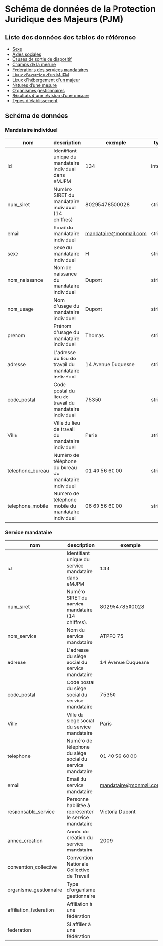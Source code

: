 # Schéma de données de la Protection Juridique des Majeurs (PJM)

## Liste des données des tables de référence

- [Sexe](./datas/sexe.csv)
- [Aides sociales](./datas/aide-sociale.csv)
- [Causes de sortie de dispositif](./datas/cause-sortie.csv)
- [Champs de la mesure](./datas/champs-mesure.csv)
- [Fédérations des services mandataires](./datas/federation-service.csv)
- [Lieux d'exercice d'un MJPM](./datas/lieu-exercice-mjpm.csv)
- [Lieux d'hébergement d'un majeur](./datas/lieu-hebergement-majeur.csv)
- [Natures d'une mesure](./datas/nature-mesure.csv)
- [Organismes gestionnaires](./datas/organisme-gestionnaire.csv)
- [Résultats d'une révision d'une mesure](./datas/resultat-revision-mesure.csv)
- [Types d'établissement](./datas/type-etablissement.csv)

## Schéma de données

### Mandataire individuel

|nom|description|exemple|type|contrainte|
|-|-|-|-|-|
|id|Identifiant unique du mandataire individuel dans eMJPM|134|integer|Obligatoire<br>undefined|
|num_siret|Numéro SIRET du mandataire individuel (14 chiffres)|80295478500028|string|Obligatoire<br>^\d{14}$|
|email|Email du mandataire individuel|mandataire@monmail.com|string|Obligatoire<br>undefined|
|sexe|Sexe du mandataire individuel|H|string|Obligatoire<br>undefined|
|nom_naissance|Nom de naissance du mandataire individuel|Dupont|string|Obligatoire<br>undefined|
|nom_usage|Nom d'usage du mandataire individuel|Dupont|string|Obligatoire<br>undefined|
|prenom|Prénom d'usage du mandataire individuel|Thomas|string|Obligatoire<br>undefined|
|adresse|L'adresse du lieu de travail du mandataire individuel|14 Avenue Duquesne|string|Obligatoire<br>undefined|
|code_postal|Code postal du lieu de travail du mandataire individuel|75350|string|Obligatoire<br>^\d{5}$|
|Ville|Ville du lieu de travail du mandataire individuel|Paris|string|Optionnel<br>undefined|
|telephone_bureau|Numéro de téléphone du bureau du mandataire individuel|01 40 56 60 00|string|Obligatoire<br>^\0d{1} d{2} d{2} d{2} d{2}$|
|telephone_mobile|Numéro de téléphone mobile du mandataire individuel|06 60 56 60 00|string|Optionnel<br>^\0d{1} d{2} d{2} d{2} d{2}$|

### Service mandataire

|nom|description|exemple|type|contrainte|
|-|-|-|-|-|
|id|Identifiant unique du service mandataire dans eMJPM|134|integer|Obligatoire<br>undefined|
|num_siret|Numéro SIRET du service mandataire (14 chiffres).|80295478500028|string|Obligatoire<br>^\d{14}$|
|nom_service|Nom du service mandataire|ATPFO 75|string|Obligatoire<br>undefined|
|adresse|L'adresse du siège social du service mandataire|14 Avenue Duquesne|string|Obligatoire<br>undefined|
|code_postal|Code postal du siège social du service mandataire|75350|string|Obligatoire<br>^\d{5}$|
|Ville|Ville du siège social du service mandataire|Paris|string|Optionnel<br>undefined|
|telephone|Numéro de téléphone du siège social du service mandataire|01 40 56 60 00|string|Obligatoire<br>^\0d{1} d{2} d{2} d{2} d{2}$|
|email|Email du service mandataire|mandataire@monmail.com|string|Obligatoire<br>undefined|
|responsable_service|Personne habilitée à représenter le service mandataire|Victoria Dupont|string|Obligatoire<br>undefined|
|annee_creation|Année de création du service mandataire|2009|integer|Obligatoire<br>undefined|
|convention_collective|Convention Nationale Collective de Travail||string|Obligatoire<br>undefined|
|organisme_gestionnaire|Type d'organisme gestionnaire||string|Obligatoire<br>undefined|
|affiliation_federation|Affiliation à une fédération||boolean|Obligatoire<br>undefined|
|federation|Si affilier à une fédération||string|Obligatoire<br>undefined|

